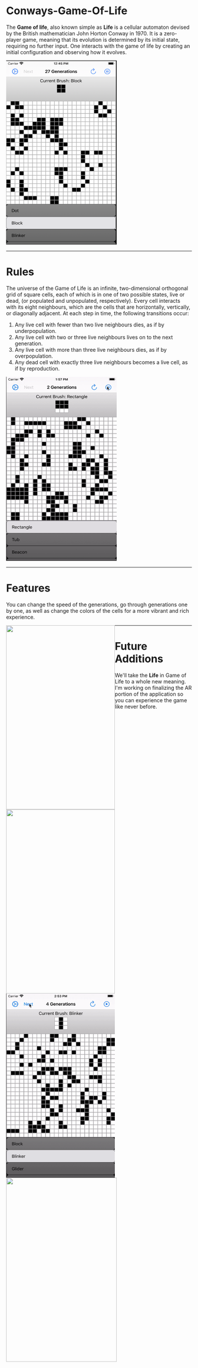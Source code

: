 # Conways-Game-Of-Life
The **Game of life**, also known simple as **Life** is a cellular automaton devised by the British mathematician John Horton Conway in 1970. It is a zero-player game, meaning that its evolution is determined by its initial state, requiring no further input. One interacts with the game of life by creating an initial configuration and observing how it evolves.

<img width="300" height="500" src="Images/HomeScreen Image.png">

---
# Rules
The universe of the Game of Life is an infinite, two-dimensional orthogonal grid of square cells, each of which is in one of two possible states, live or dead, (or populated and unpopulated, respectively). Every cell interacts with its eight neighbours, which are the cells that are horizontally, vertically, or diagonally adjacent. At each step in time, the following transitions occur:

1. Any live cell with fewer than two live neighbours dies, as if by underpopulation.
2. Any live cell with two or three live neighbours lives on to the next generation.
3. Any live cell with more than three live neighbours dies, as if by overpopulation.
4. Any dead cell with exactly three live neighbours becomes a live cell, as if by reproduction.

<img width="300" height="500" src ="Images/Animations.gif">

---
# Features
You can change the speed of the generations, go through generations one by one, as well as change the colors of the cells for a more vibrant and rich experience.

<img align="left" width="295" height="500" src="Images/ColorChange.gif">
<img align="left" width="295" height="500" src="Images/SpeedChange.gif">
<img align="left" width="295" height="500" src="Images/NextGeneration.gif">

---

# Future Additions
We'll take the **Life** in Game of Life to a whole new meaning. I'm working on finalizing the AR portion of the application so you can experience the game like never before.

<img width="300" height="500" src="Images/ARFeature.gif">
